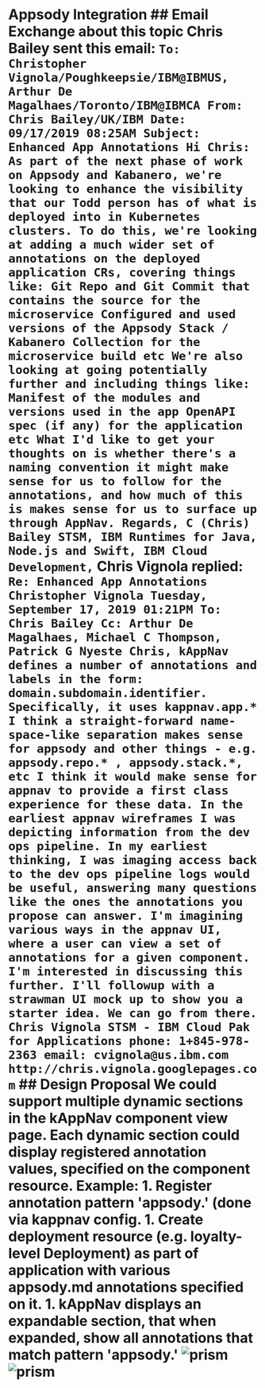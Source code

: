# Appsody Integration ## Email Exchange about this topic Chris Bailey sent this email: ``` To: Christopher Vignola/Poughkeepsie/IBM@IBMUS, Arthur De Magalhaes/Toronto/IBM@IBMCA From: Chris Bailey/UK/IBM Date: 09/17/2019 08:25AM Subject: Enhanced App Annotations Hi Chris: As part of the next phase of work on Appsody and Kabanero, we're looking to enhance the visibility that our Todd person has of what is deployed into in Kubernetes clusters. To do this, we're looking at adding a much wider set of annotations on the deployed application CRs, covering things like: Git Repo and Git Commit that contains the source for the microservice Configured and used versions of the Appsody Stack / Kabanero Collection for the microservice build etc We're also looking at going potentially further and including things like: Manifest of the modules and versions used in the app OpenAPI spec (if any) for the application etc What I'd like to get your thoughts on is whether there's a naming convention it might make sense for us to follow for the annotations, and how much of this is makes sense for us to surface up through AppNav. Regards, C (Chris) Bailey STSM, IBM Runtimes for Java, Node.js and Swift, IBM Cloud Development, ``` Chris Vignola replied: ``` Re: Enhanced App Annotations Christopher Vignola Tuesday, September 17, 2019 01:21PM To: Chris Bailey Cc: Arthur De Magalhaes, Michael C Thompson, Patrick G Nyeste Chris, kAppNav defines a number of annotations and labels in the form: domain.subdomain.identifier. Specifically, it uses kappnav.app.* I think a straight-forward name-space-like separation makes sense for appsody and other things - e.g. appsody.repo.* , appsody.stack.*, etc I think it would make sense for appnav to provide a first class experience for these data. In the earliest appnav wireframes I was depicting information from the dev ops pipeline. In my earliest thinking, I was imaging access back to the dev ops pipeline logs would be useful, answering many questions like the ones the annotations you propose can answer. I'm imagining various ways in the appnav UI, where a user can view a set of annotations for a given component. I'm interested in discussing this further. I'll followup with a strawman UI mock up to show you a starter idea. We can go from there. Chris Vignola STSM - IBM Cloud Pak for Applications phone: 1+845-978-2363 email: cvignola@us.ibm.com http://chris.vignola.googlepages.com ``` ## Design Proposal We could support multiple dynamic sections in the kAppNav component view page. Each dynamic section could display registered annotation values, specified on the component resource. Example: 1. Register annotation pattern 'appsody.**' (done via kappnav config. 1. Create deployment resource (e.g. loyalty-level Deployment) as part of application with various appsody.md annotations specified on it. 1. kAppNav displays an expandable section, that when expanded, show all annotations that match pattern 'appsody.**' ![prism](https://github.com/kappnav/design/blob/master/images/kappnav-ui-comp-ext.1.png) ![prism](https://github.com/kappnav/design/blob/master/images/kappnav-ui-comp-ext.2.png)
